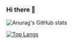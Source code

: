### Hi there 👋

<!--
**callmeog01/callmeog01** is a ✨ _special_ ✨ repository because its `README.md` (this file) appears on your GitHub profile.

Here are some ideas to get you started:

- 🔭 I’m currently working on ...
- 🌱 I’m currently learning ...
- 👯 I’m looking to collaborate on ...
- 🤔 I’m looking for help with ...
- 💬 Ask me about ...
- 📫 How to reach me: ...
- 😄 Pronouns: ...
- ⚡ Fun fact: ...
-->
![Anurag's GitHub stats](https://github-readme-stats.vercel.app/api?username=callmeog01&theme=dark&show_icons=true)

[![Top Langs](https://github-readme-stats.vercel.app/api/top-langs/?username=callmeog01&layout=compact&)](https://github.com/anuraghazra/github-readme-stats)